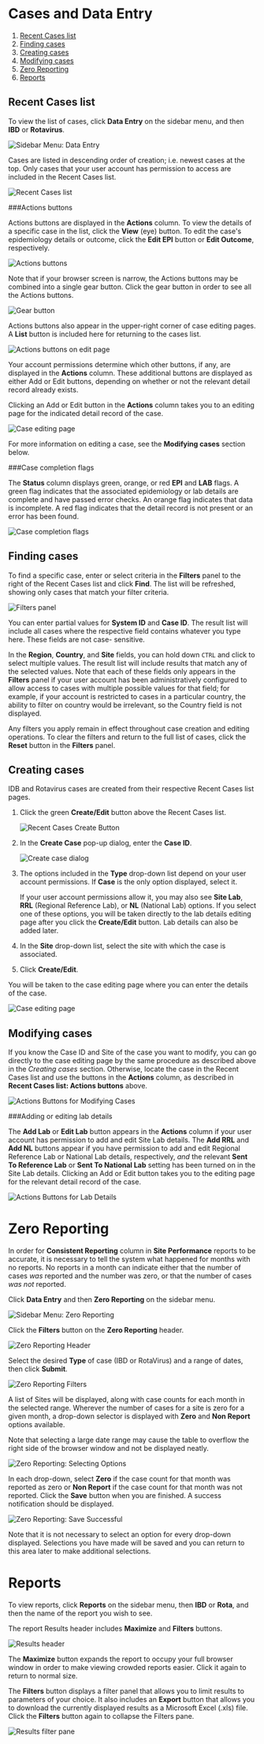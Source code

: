 Cases and Data Entry
====================

1. [Recent Cases list](#recent-cases-list)
2. [Finding cases](#finding-buttons)
3. [Creating cases](#creating-cases)
4. [Modifying cases](#modifying-cases)
5. [Zero Reporting](#zero-reporting)
6. [Reports](#reports)

Recent Cases list
-----------------

To view the list of cases, click **Data Entry** on the sidebar menu, and then **IBD** or
**Rotavirus**.

![Sidebar Menu: Data Entry](images/sidebarDataEntry.png)

Cases are listed in descending order of creation; i.e. newest cases at the top. Only
cases that your user account has permission to access are included in the Recent Cases list.

![Recent Cases list](images/recentCases.png)

###Actions buttons

Actions buttons are displayed in the **Actions** column. To view the details of a specific case in
the list, click the **View** (eye) button. To edit the case's epidemiology details or outcome, click
the **Edit EPI** button or **Edit Outcome**, respectively.

![Actions buttons](images/actionsButtons.png)

Note that if your browser screen is narrow, the Actions buttons may be combined into a single gear
button. Click the gear button in order to see all the Actions buttons.

![Gear button](images/gearButton.png)

Actions buttons also appear in the upper-right corner of case editing pages. A **List** button is
included here for returning to the cases list.

![Actions buttons on edit page](images/actionsButtonsEdit.png)

Your account permissions determine which other buttons, if any, are displayed in the **Actions**
column. These additional buttons are displayed as either Add or Edit buttons, depending on whether
or not the relevant detail record already exists.

Clicking an Add or Edit button in the **Actions** column takes you to an editing page for the
indicated detail record of the case.

![Case editing page](images/editCase.png)

For more information on editing a case, see the **Modifying cases** section below.

###Case completion flags

The **Status** column displays green, orange, or red **EPI** and **LAB** flags. A green flag
indicates that the associated epidemiology or lab details are complete and have passed error checks.
An orange flag indicates that data is incomplete. A red flag indicates that the detail record is not
present or an error has been found.

![Case completion flags](images/completionFlags.png)

Finding cases
-------------

To find a specific case, enter or select criteria in the **Filters** panel to the right of the
Recent Cases list and click **Find**. The list will be refreshed, showing only cases that match your
filter criteria.

![Filters panel](images/filtersPanel.png)

You can enter partial values for **System ID** and **Case ID**. The result list will include all
cases where the respective field contains whatever you type here. These fields are not case-
sensitive.

In the **Region**, **Country**, and **Site** fields, you can hold down `CTRL` and click to select
multiple values. The result list will include results that match any of the selected values. Note
that each of these fields only appears in the **Filters** panel if your user account has been
administratively configured to allow access to cases with multiple possible values for that field;
for example, if your account is restricted to cases in a particular country, the ability to filter
on country would be irrelevant, so the Country field is not displayed.

Any filters you apply remain in effect throughout case creation and editing operations. To clear the
filters and return to the full list of cases, click the **Reset** button in the **Filters** panel.

Creating cases
--------------

IDB and Rotavirus cases are created from their respective Recent Cases list pages.


1. Click the green **Create/Edit** button above the Recent Cases list.

	![Recent Cases Create Button](images/recentCasesCreate.png)

2. In the **Create Case** pop-up dialog, enter the **Case ID**.

   ![Create case dialog](images/createCase.png)

3. The options included in the **Type** drop-down list depend on your user account permissions. If
**Case** is the only option displayed, select it.
  
   If your user account permissions allow it, you may also see **Site Lab**, **RRL** (Regional
   Reference Lab), or **NL** (National Lab) options. If you select one of these options, you will be
   taken directly to the lab details editing page after you click the **Create/Edit** button. Lab
   details can also be added later.

4. In the **Site** drop-down list, select the site with which the case is associated.

5. Click **Create/Edit**.

You will be taken to the case editing page where you can enter the details of the case.

![Case editing page](images/editCase.png)

Modifying cases
---------------

If you know the Case ID and Site of the case you want to modify, you can go directly to the case
editing page by the same procedure as described above in the *Creating cases* section. Otherwise,
locate the case in the Recent Cases list and use the buttons in the **Actions** column, as described
in **Recent Cases list: Actions buttons** above.

![Actions Buttons for Modifying Cases](images/modifyingCasesActionButtons.png)

###Adding or editing lab details

The **Add Lab** or **Edit Lab** button appears in the **Actions** column if your user account has
permission to add and edit Site Lab details. The **Add RRL** and **Add NL** buttons appear if you
have permission to add and edit Regional Reference Lab or National Lab details, respectively, *and*
the relevant **Sent To Reference Lab** or **Sent To National Lab** setting has been turned on in the
Site Lab details. Clicking an Add or Edit button takes you to the editing page for the relevant
detail record of the case.

![Actions Buttons for Lab Details](images/actionsButtonsLabDetails.png)

Zero Reporting
==============

In order for **Consistent Reporting** column in **Site Performance** reports to be accurate, it is
necessary to tell the system what happened for months with no reports. No reports in a month can
indicate either that the number of cases *was* reported and the number was zero, or that the number
of cases *was not* reported.

Click **Data Entry** and then **Zero Reporting** on the sidebar menu.

![Sidebar Menu: Zero Reporting](images/sidebarZeroReporting.png)

Click the **Filters** button on the **Zero Reporting** header.

![Zero Reporting Header](images/zeroReportingHeader.png)

Select the desired **Type** of case (IBD or RotaVirus) and a range of dates, then click **Submit**.

![Zero Reporting Filters](images/zeroReportingFilters.png)

A list of Sites will be displayed, along with case counts for each month in the selected range.
Wherever the number of cases for a site is zero for a given month, a drop-down selector is displayed
with **Zero** and **Non Report** options available.

Note that selecting a large date range may cause the table to overflow the right side of the browser
window and not be displayed neatly.

![Zero Reporting: Selecting Options](images/zeroReportingSelecting.png)

In each drop-down, select **Zero** if the case count for that month was reported as zero or **Non
Report** if the case count for that month was not reported. Click the **Save** button when you are
finished. A success notification should be displayed.

![Zero Reporting: Save Successful](images/zeroReportingSuccess.png)

Note that it is not necessary to select an option for every drop-down displayed. Selections you have
made will be saved and you can return to this area later to make additional selections.

Reports
=======

To view reports, click **Reports** on the sidebar menu, then **IBD** or **Rota**, and then the name
of the report you wish to see.

The report Results header includes **Maximize** and **Filters** buttons.

![Results header](images/reportResultsHeader.png)

The **Maximize** button expands the report to occupy your full browser window in order to make
viewing crowded reports easier. Click it again to return to normal size.

The **Filters** button displays a filter panel that allows you to limit results to parameters of
your choice. It also includes an **Export** button that allows you to download the currently
displayed results as a Microsoft Excel (.xls) file. Click the **Filters** button again to collapse
the Filters pane.

![Results filter pane](images/reportResultsFilters.png)

